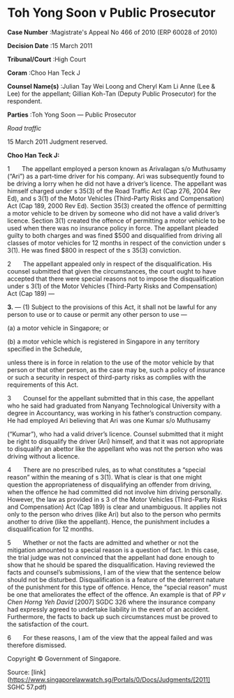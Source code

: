 # Toh Yong Soon v Public Prosecutor 



**Case Number** :Magistrate's Appeal No 466 of 2010 (ERP 60028 of 2010) 

**Decision Date** :15 March 2011 

**Tribunal/Court** :High Court 

**Coram** :Choo Han Teck J 

**Counsel Name(s)** :Julian Tay Wei Loong and Cheryl Kam Li Anne (Lee & Lee) for the appellant; Gillian Koh-Tan (Deputy Public Prosecutor) for the respondent. 

**Parties** :Toh Yong Soon — Public Prosecutor 

_Road traffic_ 

15 March 2011 Judgment reserved. 

**Choo Han Teck J:** 

1       The appellant employed a person known as Arivalagan s/o Muthusamy (“Ari”) as a part-time driver for his company. Ari was subsequently found to be driving a lorry when he did not have a driver’s licence. The appellant was himself charged under s 35(3) of the Road Traffic Act (Cap 276, 2004 Rev Ed), and s 3(1) of the Motor Vehicles (Third-Party Risks and Compensation) Act (Cap 189, 2000 Rev Ed). Section 35(3) created the offence of permitting a motor vehicle to be driven by someone who did not have a valid driver’s licence. Section 3(1) created the offence of permitting a motor vehicle to be used when there was no insurance policy in force. The appellant pleaded guilty to both charges and was fined $500 and disqualified from driving all classes of motor vehicles for 12 months in respect of the conviction under s 3(1). He was fined $800 in respect of the s 35(3) conviction. 

2       The appellant appealed only in respect of the disqualification. His counsel submitted that given the circumstances, the court ought to have accepted that there were special reasons not to impose the disqualification under s 3(1) of the Motor Vehicles (Third-Party Risks and Compensation) Act (Cap 189) — 

**3.** — (1) Subject to the provisions of this Act, it shall not be lawful for any person to use or to cause or permit any other person to use — 

 (a) a motor vehicle in Singapore; or 

 (b) a motor vehicle which is registered in Singapore in any territory specified in the Schedule, 

 unless there is in force in relation to the use of the motor vehicle by that person or that other person, as the case may be, such a policy of insurance or such a security in respect of third-party risks as complies with the requirements of this Act. 

3       Counsel for the appellant submitted that in this case, the appellant who he said had graduated from Nanyang Technological University with a degree in Accountancy, was working in his father’s construction company. He had employed Ari believing that Ari was one Kumar s/o Muthusamy 


(“Kumar”), who had a valid driver’s licence. Counsel submitted that it might be right to disqualify the driver (Ari) himself, and that it was not appropriate to disqualify an abettor like the appellant who was not the person who was driving without a licence. 

4       There are no prescribed rules, as to what constitutes a “special reason” within the meaning of s 3(1). What is clear is that one might question the appropriateness of disqualifying an offender from driving, when the offence he had committed did not involve him driving personally. However, the law as provided in s 3 of the Motor Vehicles (Third-Party Risks and Compensation) Act (Cap 189) is clear and unambiguous. It applies not only to the person who drives (like Ari) but also to the person who permits another to drive (like the appellant). Hence, the punishment includes a disqualification for 12 months. 

5       Whether or not the facts are admitted and whether or not the mitigation amounted to a special reason is a question of fact. In this case, the trial judge was not convinced that the appellant had done enough to show that he should be spared the disqualification. Having reviewed the facts and counsel’s submissions, I am of the view that the sentence below should not be disturbed. Disqualification is a feature of the deterrent nature of the punishment for this type of offence. Hence, the “special reason” must be one that ameliorates the effect of the offence. An example is that of _PP v Chen Horng Yeh David_ <span class="citation">[2007] SGDC 326</span> where the insurance company had expressly agreed to undertake liability in the event of an accident. Furthermore, the facts to back up such circumstances must be proved to the satisfaction of the court. 

6       For these reasons, I am of the view that the appeal failed and was therefore dismissed. 

 Copyright © Government of Singapore. 


Source: [link](https://www.singaporelawwatch.sg/Portals/0/Docs/Judgments/[2011] SGHC 57.pdf)
